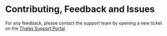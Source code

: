 # Contributing, Feedback and Issues

For any feedback, please contact the support team by opening a new ticket on the [Thales Support Portal][def].

[def]: https://supportportal.thalesgroup.com/